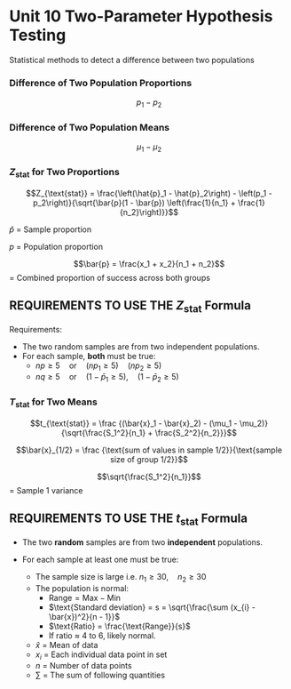 # Unit 10 Two-Parameter Hypothesis Testing

Statistical methods to detect a difference between two populations

### Difference of Two Population Proportions

$$p_{1} - p_{2}$$

### Difference of Two Population Means

$$\mu_{1} - \mu_{2}$$

### $Z_{\text{stat}}$ for Two Proportions

$$Z_{\text{stat}} = \frac{\left(\hat{p}_1 - \hat{p}_2\right) - \left(p_1 - p_2\right)}{\sqrt{\bar{p}(1 - \bar{p}) \left(\frac{1}{n_1} + \frac{1}{n_2}\right)}}$$

$\hat{p}$ = Sample proportion

$p$ = Population proportion

$$\bar{p} = \frac{x_1 + x_2}{n_1 + n_2}$$ = Combined proportion of success across both groups

## REQUIREMENTS TO USE THE $Z_{\text{stat}}$ Formula

Requirements:
- The two random samples are from two independent populations.
- For each sample, **both** must be true:
    - $np \geq 5 \quad \text{or} \quad (np_1 \geq 5) \quad (np_2 \geq 5)$
    - $nq \geq 5 \quad \text{or} \quad (1 - \bar{p}_1 \geq 5), \quad (1 - \bar{p}_2 \geq 5)$


### $T_{\text{stat}}$ for Two Means

$$t_{\text{stat}} = \frac {(\bar{x}_1 - \bar{x}_2) - (\mu_1 - \mu_2)}{\sqrt{\frac{S_1^2}{n_1} + \frac{S_2^2}{n_2}}}$$

$$\bar{x}_{1/2}  = \frac {\text{sum of values in sample 1/2}}{\text{sample size of group 1/2}}$$

$$\sqrt{\frac{S_1^2}{n_1}}$$ = Sample 1 variance


## REQUIREMENTS TO USE THE $t_{\text{stat}}$ Formula

- The two **random** samples are from two **independent** populations.

- For each sample at least one must be true:
    - The sample size is large i.e. $n_1 \geq 30, \quad n_2 \geq 30$
    - The population is normal:
        - $\text{Range} = \text{Max} - \text{Min}$
        - $\text{Standard deviation} = s = \sqrt{\frac{\sum (x_{i} - \bar{x})^2}{n - 1}}$
        - $\text{Ratio} = \frac{\text{Range}}{s}$
        - If ratio $\approx$ 4 to 6, likely normal.
    - $\hat{x}$ = Mean of data
    - $x_i$ = Each individual data point in set
    - $n$ = Number of data points
    - $\sum$ = The sum of following quantities
